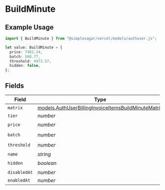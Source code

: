 # BuildMinute

## Example Usage

```typescript
import { BuildMinute } from "@simplesagar/vercel/models/authuser.js";

let value: BuildMinute = {
  price: 7482.24,
  batch: 568.77,
  threshold: 4973.57,
  hidden: false,
};
```

## Fields

| Field                                                                                                            | Type                                                                                                             | Required                                                                                                         | Description                                                                                                      |
| ---------------------------------------------------------------------------------------------------------------- | ---------------------------------------------------------------------------------------------------------------- | ---------------------------------------------------------------------------------------------------------------- | ---------------------------------------------------------------------------------------------------------------- |
| `matrix`                                                                                                         | [models.AuthUserBillingInvoiceItemsBuildMinuteMatrix](../models/authuserbillinginvoiceitemsbuildminutematrix.md) | :heavy_minus_sign:                                                                                               | N/A                                                                                                              |
| `tier`                                                                                                           | *number*                                                                                                         | :heavy_minus_sign:                                                                                               | N/A                                                                                                              |
| `price`                                                                                                          | *number*                                                                                                         | :heavy_check_mark:                                                                                               | N/A                                                                                                              |
| `batch`                                                                                                          | *number*                                                                                                         | :heavy_check_mark:                                                                                               | N/A                                                                                                              |
| `threshold`                                                                                                      | *number*                                                                                                         | :heavy_check_mark:                                                                                               | N/A                                                                                                              |
| `name`                                                                                                           | *string*                                                                                                         | :heavy_minus_sign:                                                                                               | N/A                                                                                                              |
| `hidden`                                                                                                         | *boolean*                                                                                                        | :heavy_check_mark:                                                                                               | N/A                                                                                                              |
| `disabledAt`                                                                                                     | *number*                                                                                                         | :heavy_minus_sign:                                                                                               | N/A                                                                                                              |
| `enabledAt`                                                                                                      | *number*                                                                                                         | :heavy_minus_sign:                                                                                               | N/A                                                                                                              |
